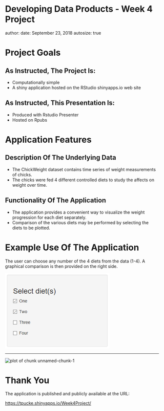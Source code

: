 Developing Data Products - Week 4 Project
========================================================
author: 
date: September 23, 2018
autosize: true

Project Goals
========================================================

## As Instructed, The Project Is:
- Computationally simple
- A shiny application hosted on the RStudio shinyapps.io web site

## As Instructed, This Presentation Is:
- Produced with Rstudio Presenter
- Hosted on Rpubs

Application Features
========================================================
## Description Of The Underlying Data

- The ChickWeight dataset contains time series of weight measurements of chicks.
- The chicks were fed 4 different controlled diets to study the affects on weight over time. 

## Functionality Of The Application
- The application provides a convenient way to visualize the weight progression for each diet separately. 
- Comparison of the various diets may be performed by selecting the diets to be plotted. 

Example Use Of The Application
========================================================
The user can choose any number of the 4 diets from the data (1-4).  A graphical comparison is then provided on the right side.  


![](Select1and2.PNG)
***
![plot of chunk unnamed-chunk-1](Week4ProjectPresentation-figure/unnamed-chunk-1-1.png)

Thank You
========================================================
The application is published and publicly available at the URL:

<https://tpucke.shinyapps.io/Week4Project/>
